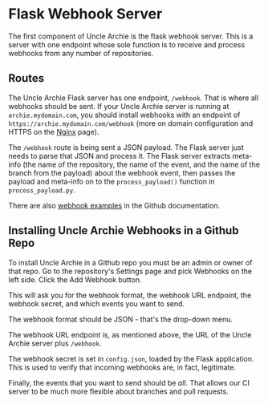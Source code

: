 # Flask Webhook Server

The first component of Uncle Archie is the flask webhook server.
This is a server with one endpoint whose sole function is to 
receive and process webhooks from any number of repositories.

## Routes

The Uncle Archie Flask server has one endpoint, `/webhook`. That is
where all webhooks should be sent. If your Uncle Archie server is
running at `archie.mydomain.com`, you should install webhooks with an endpoint
of `https://archie.mydomain.com/webhook` (more on domain configuration
and HTTPS on the [Nginx](nginx.md) page).

The `/webhook` route is being sent a JSON payload. The Flask server
just needs to parse that JSON and process it. The Flask server
extracts meta-info (the name of the repository, the name of the 
event, and the name of the branch from the payload) about the 
webhook event, then passes the payload and meta-info on to the
`process_payload()` function in `process_payload.py`.

There are also [webhook examples](https://developer.github.com/webhooks/)
in the Github documentation.

## Installing Uncle Archie Webhooks in a Github Repo

To install Uncle Archie in a Github repo you must be an admin
or owner of that repo. Go to the repository's Settings page
and pick Webhooks on the left side. Click the Add Webhook button.

This will ask you for the webhook format, the webhook URL endpoint,
the webhook secret, and which events you want to send.

The webhook format should be JSON - that's the drop-down menu.

The webhook URL endpoint is, as mentioned above, the URL of the
Uncle Archie server plus `/webhook`.

The webhook secret is set in `config.json`, loaded by the Flask
application. This is used to verify that incoming webhooks are,
in fact, legitimate.

Finally, the events that you want to send should be _all_.
That allows our CI server to be much more flexible about
branches and pull requests.

